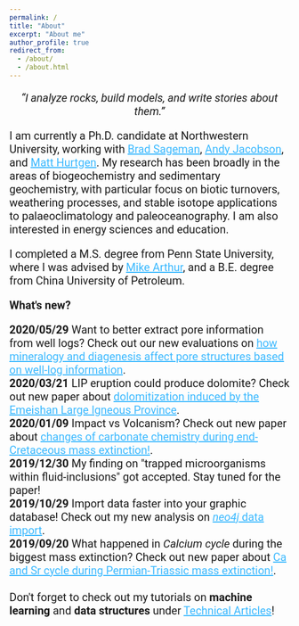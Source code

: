 ```yaml
---
permalink: /
title: "About"
excerpt: "About me"
author_profile: true
redirect_from:
  - /about/
  - /about.html
---
```

<p style="font-family:'Roboto', sans-serif; font-size:20px;text-align:center">
         <i>“I analyze rocks, build models, and write stories about them.” </i>
</p>

<p style="font-family:'Roboto', sans-serif; font-size:20px;text-align:left">
         I am currently a Ph.D. candidate at Northwestern University, working with <a href="https://www.earth.northwestern.edu/our-people/faculty/sageman-brad.html" style="color: #3BB9FF">Brad Sageman</a>, <a href="https://www.earth.northwestern.edu/our-people/faculty/jacobson-andrew.html" style="color: #3BB9FF">Andy Jacobson</a>, and <a href="https://www.earth.northwestern.edu/our-people/faculty/hurtgen-matthew.html" style="color: #3BB9FF">Matt Hurtgen</a>. My research has been broadly in the areas of biogeochemistry and sedimentary geochemistry, with particular focus on biotic turnovers, weathering processes, and stable isotope applications to palaeoclimatology and paleoceanography. I am also interested in energy sciences and education.
</p>

<p style="font-family:'Roboto', sans-serif; font-size:20px;text-align:left">         
         I completed a M.S. degree from Penn State University, where I was advised by <a href="https://www.geosc.psu.edu/academic-faculty/arthur-michael" style="color: #3BB9FF">Mike Arthur</a>, and a B.E. degree from China University of Petroleum.
</p>

<p style="font-family:'Roboto', sans-serif; font-size:20px;text-align:left">
    <b> What's new? </b>
</p>

<p style="font-family:'Roboto', sans-serif; font-size:20px;text-align:left">
      <b>2020/05/29</b> Want to better extract pore information from well logs? Check out our new evaluations on <a href="https://doi.org/10.1016/j.jngse.2020.103376" style="color: #3BB9FF">how mineralogy and diagenesis affect pore structures based on well-log information</a>.
  <br>
      <b>2020/03/21</b> LIP eruption could produce dolomite? Check out new paper about <a href="https://doi.org/10.1016/j.marpetgeo.2020.104308" style="color: #3BB9FF">dolomitization induced by the Emeishan Large Igneous Province</a>.
  <br>
      <b>2020/01/09</b> Impact vs Volcanism? Check out new paper about <a href="https://doi.org/10.1130/G46431.1" style="color: #3BB9FF">changes of carbonate chemistry during end-Cretaceous mass extinction!</a>.
  <br>
      <b>2019/12/30</b> My finding on "trapped microorganisms within fluid-inclusions" got accepted. Stay tuned for the paper!
  <br>
      <b>2019/10/29</b> Import data faster into your graphic database! Check out my new analysis on <a href="https://julianwangnwu.github.io/posts/2019/06/import-neo4j/" style="color: #3BB9FF"><i>neo4j</i> data import</a>.
  <br>
      <b>2019/09/20</b> What happened in <i>Calcium cycle</i> during the biggest mass extinction? Check out new paper about <a href="https://doi.org/10.1016/j.gca.2019.07.035" style="color: #3BB9FF">Ca and Sr cycle during Permian-Triassic mass extinction!</a>.
  <br>
  <br>
      Don't forget to check out my tutorials on <b>machine learning</b> and <b>data structures</b> under <a href="https://julianwangnwu.github.io/year-archive/" style="color: #3BB9FF">Technical Articles</a>!
</p>

